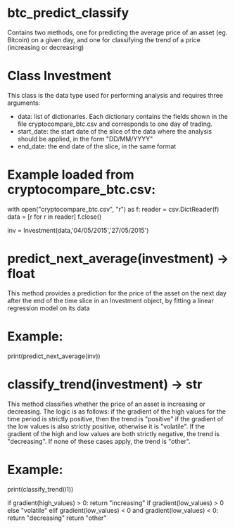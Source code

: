 # btc_predict_classify
Contains two methods, one for predicting the average price of an asset (eg. Bitcoin) on a given day, and one for classifying the trend of a price (increasing or decreasing)

# Class Investment
This class is the data type used for performing analysis and requires three arguments:
  - data: list of dictionaries. Each dictionary contains the fields shown in the file cryptocompare_btc.csv and corresponds to one day of trading.
  - start_date: the start date of the slice of the data where the analysis should be applied, in the form "DD/MM/YYYY"
  - end_date: the end date of the slice, in the same format
  
# Example loaded from cryptocompare_btc.csv:
with open("cryptocompare_btc.csv", "r") as f:
        reader = csv.DictReader(f)
        data = [r for r in reader]
    f.close()

inv = Investment(data,'04/05/2015','27/05/2015')

# predict_next_average(investment) -> float
This method provides a prediction for the price of the asset on the next day after the end of the time slice in an Investment object, by fitting a linear regression model on its data
# Example:
print(predict_next_average(inv))

# classify_trend(investment) -> str
This method classifies whether the price of an asset is increasing or decreasing. The logic is as follows: if the gradient of the high values for the time period is strictly positive, then the trend is "positive" if the gradient of the low values is also strictly positive, otherwise it is "volatile". If the gradient of the high and low values are both strictly negative, the trend is "decreasing". If none of these cases apply, the trend is "other".
# Example:
print(classify_trend(i1))

if gradient(high_values) > 0:
        return "increasing" if gradient(low_values) > 0 else "volatile"
    elif gradient(low_values) < 0 and gradient(low_values) < 0:
        return "decreasing"
    return "other"
